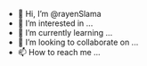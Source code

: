 - 👋 Hi, I’m @rayenSlama
- 👀 I’m interested in ...
- 🌱 I’m currently learning ...
- 💞️ I’m looking to collaborate on ...
- 📫 How to reach me ...

<!---
rayenSlama/rayenSlama is a ✨ special ✨ repository because its `README.md` (this file) appears on your GitHub profile.
You can click the Preview link to take a look at your changes.
--->
